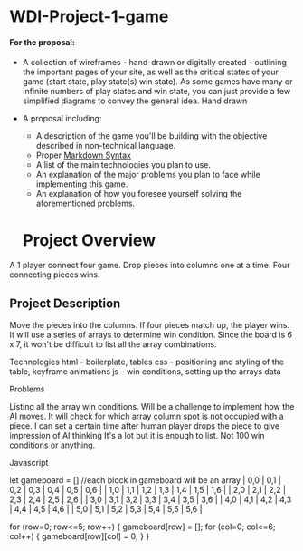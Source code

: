 # WDI-Project-1-game

#### For the proposal:
- A collection of wireframes - hand-drawn or digitally created - outlining the important pages of your site, as well as the critical states of your game (start state, play state(s) win state). As some games have many or infinite numbers of play states and win state, you can just provide a few simplified diagrams to convey the general idea.
Hand drawn
- A proposal including:
	- A description of the game you'll be building with the objective described in non-technical language.
	- Proper [Markdown Syntax](https://github.com/adam-p/markdown-here/wiki/Markdown-Cheatsheet)
   - A list of the main technologies you plan to use.
	- An explanation of the major problems you plan to face while implementing this game.
	- An explanation of how you foresee yourself solving the aforementioned problems.

  # Project Overview
A 1 player connect four game. Drop pieces into columns one at a time. Four connecting pieces wins.

## Project Description

Move the pieces into the columns. If four pieces match up, the player wins. It will use a series of arrays to determine win condition. Since the board is 6 x 7, it won't be difficult to list all the array combinations.

Technologies
html - boilerplate, tables
css - positioning and styling of the table, keyframe animations
js - win conditions, setting up the arrays data

Problems

Listing all the array win conditions. Will be a challenge to implement how the AI moves. It will check for which array column spot is not occupied with a piece. I can set a certain time after human player drops the piece to give impression of AI thinking
It's a lot but it is enough to list. Not 100 win conditions or anything.

Javascript

let gameboard = []
//each block in gameboard will be an array
| 0,0 | 0,1 | 0,2 | 0,3 | 0,4 | 0,5 | 0,6 |
| 1,0 | 1,1 | 1,2 | 1,3 | 1,4 | 1,5 | 1,6 |
| 2,0 | 2,1 | 2,2 | 2,3 | 2,4 | 2,5 | 2,6 |
| 3,0 | 3,1 | 3,2 | 3,3 | 3,4 | 3,5 | 3,6 |
| 4,0 | 4,1 | 4,2 | 4,3 | 4,4 | 4,5 | 4,6 |
| 5,0 | 5,1 | 5,2 | 5,3 | 5,4 | 5,5 | 5,6 |

for (row=0; row<=5; row++) {
	gameboard[row] = [];
		for (col=0; col<=6; col++) {
		gameboard[row][col] = 0;
		}
	}
